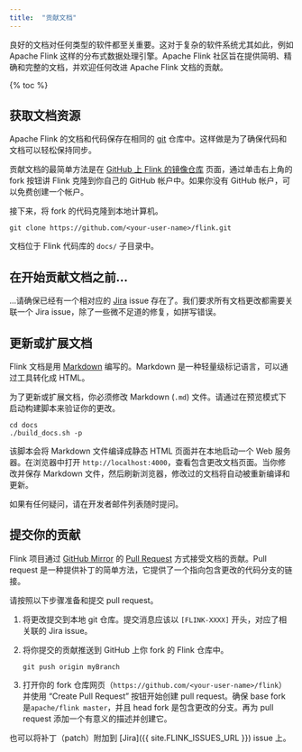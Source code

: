 ```yaml
---
title:  "贡献文档"
---
```


良好的文档对任何类型的软件都至关重要。这对于复杂的软件系统尤其如此，例如 Apache Flink 这样的分布式数据处理引擎。Apache Flink 社区旨在提供简明、精确和完整的文档，并欢迎任何改进 Apache Flink 文档的贡献。

{% toc %}

## 获取文档资源

Apache Flink 的文档和代码保存在相同的 [git](http://git-scm.com/) 仓库中。这样做是为了确保代码和文档可以轻松保持同步。

贡献文档的最简单方法是在 [GitHub 上 Flink 的镜像仓库](https://github.com/apache/flink) 页面，通过单击右上角的 fork 按钮讲 Flink 克隆到你自己的 GitHub 帐户中。如果你没有 GitHub 帐户，可以免费创建一个帐户。

接下来，将 fork 的代码克隆到本地计算机。

```
git clone https://github.com/<your-user-name>/flink.git
```

文档位于 Flink 代码库的 `docs/` 子目录中。

## 在开始贡献文档之前...

...请确保已经有一个相对应的 [Jira](https://issues.apache.org/jira/browse/FLINK) issue 存在了。我们要求所有文档更改都需要关联一个 Jira issue，除了一些微不足道的修复，如拼写错误。

## 更新或扩展文档

Flink 文档是用 [Markdown](http://daringfireball.net/projects/markdown/) 编写的。Markdown 是一种轻量级标记语言，可以通过工具转化成 HTML。

为了更新或扩展文档，你必须修改 Markdown (`.md`) 文件。请通过在预览模式下启动构建脚本来验证你的更改。

```
cd docs
./build_docs.sh -p
```

该脚本会将 Markdown 文件编译成静态 HTML 页面并在本地启动一个 Web 服务器。在浏览器中打开 `http://localhost:4000`，查看包含更改文档页面。当你修改并保存 Markdown 文件，然后刷新浏览器，修改过的文档将自动被重新编译和更新。

如果有任何疑问，请在开发者邮件列表随时提问。

## 提交你的贡献

Flink 项目通过 [GitHub Mirror](https://github.com/apache/flink) 的 [Pull Request](https://help.github.com/articles/using-pull-requests) 方式接受文档的贡献。Pull request 是一种提供补丁的简单方法，它提供了一个指向包含更改的代码分支的链接。

请按照以下步骤准备和提交 pull request。

1. 将更改提交到本地 git 仓库。提交消息应该以 `[FLINK-XXXX]` 开头，对应了相关联的 Jira issue。

2. 将你提交的贡献推送到 GitHub 上你 fork 的 Flink 仓库中。

	```
	git push origin myBranch
	```

3. 打开你的 fork 仓库网页（`https://github.com/<your-user-name>/flink`）并使用 “Create Pull Request” 按钮开始创建 pull request。确保 base fork 是`apache/flink master`，并且 head fork 是包含更改的分支。再为 pull request 添加一个有意义的描述并创建它。

也可以将补丁（patch）附加到 [Jira]({{ site.FLINK_ISSUES_URL }}) issue 上。